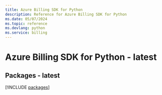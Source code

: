 ```yaml
---
title: Azure Billing SDK for Python
description: Reference for Azure Billing SDK for Python
ms.date: 05/07/2024
ms.topic: reference
ms.devlang: python
ms.service: billing
---
```

# Azure Billing SDK for Python - latest
## Packages - latest
[!INCLUDE [packages](billing-index.md)]